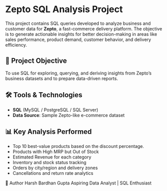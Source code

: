 # Zepto SQL Analysis Project

This project contains SQL queries developed to analyze business and customer data for **Zepto**, a fast-commerce delivery platform. The objective is to generate actionable insights for better decision-making in areas like sales performance, product demand, customer behavior, and delivery efficiency.

## 📌 Project Objective

To use SQL for exploring, querying, and deriving insights from Zepto’s business datasets and to prepare data-driven reports.

## 🛠️ Tools & Technologies

- **SQL** (MySQL / PostgreSQL / SQL Server)
- **Data Source**: Sample Zepto-like e-commerce dataset

## 📊 Key Analysis Performed

- Top 10 best-value products based on the discount percentage.
- Products with High MRP but Out of Stock
- Estimated Revenue for each category
- Inventory and stock status tracking
- Orders by city/region and delivery zones
- Cancellations and return rate analytics

🚀 Author
Harsh Bardhan Gupta
Aspiring Data Analyst | SQL Enthusiast
